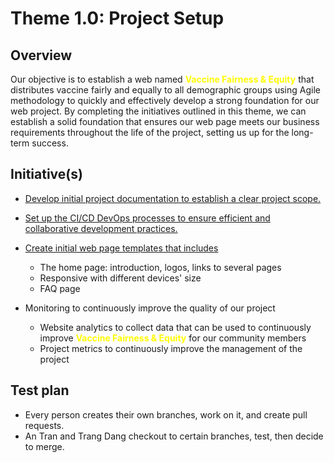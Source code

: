 # Theme 1.0: Project Setup

## Overview
Our objective is to establish a web named <span style="color: yellow; font-weight: bold;">Vaccine Fairness & Equity</span> 
that distributes vaccine fairly and equally to all demographic groups using 
Agile methodology to quickly and effectively develop a strong foundation for 
our web project. By completing the initiatives outlined in this theme, we can
establish a solid foundation that ensures our web page meets our business 
requirements throughout the life of the project, setting us up for the long-term success.

## Initiative(s)

* [Develop initial project documentation to establish a clear project scope.](initiatives/documentation_initiative.md)

* [Set up the CI/CD DevOps processes to ensure efficient and collaborative development practices.](initiatives/initiative_cicd.md)

* [Create initial web page templates that includes](initiatives/initiative_initial.md)
  * The home page: introduction, logos, links to several pages
  * Responsive with different devices' size
  * FAQ page
  
* Monitoring to continuously improve the quality of our project
  * Website analytics to collect data that can be used to continuously improve <span style="color: yellow; font-weight: bold;">Vaccine Fairness & Equity</span> for our community members
  * Project metrics to continuously improve the management of the project
  
## Test plan
* Every person creates their own branches, work on it, and create pull requests.
* An Tran and Trang Dang checkout to certain branches, test, then decide to merge.